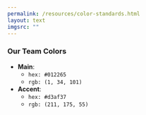 ```yaml
---
permalink: /resources/color-standards.html
layout: text
imgsrc: ""
---
```

### Our Team Colors
- <b>Main</b>:
    - `hex: #012265`
    - `rgb: (1, 34, 101)`
- <b>Accent</b>:
    - `hex: #d3af37`
    - `rgb: (211, 175, 55)`